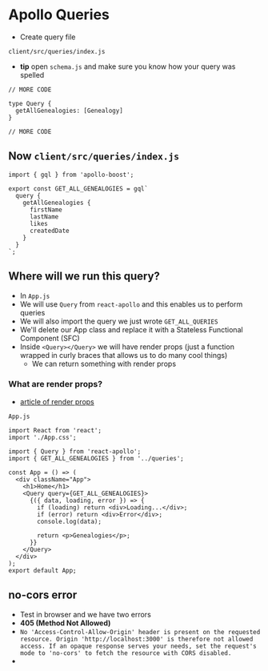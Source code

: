 # Apollo Queries
* Create query file

`client/src/queries/index.js`


* **tip** open `schema.js` and make sure you know how your query was spelled

```
// MORE CODE

type Query {
  getAllGenealogies: [Genealogy]
}

// MORE CODE
```

## Now `client/src/queries/index.js`

```
import { gql } from 'apollo-boost';

export const GET_ALL_GENEALOGIES = gql`
  query {
    getAllGenealogies {
      firstName
      lastName
      likes
      createdDate
    }
  }
`;
```

## Where will we run this query?
* In `App.js`
* We will use `Query` from `react-apollo` and this enables us to perform queries
* We will also import the query we just wrote `GET_ALL_QUERIES`
* We'll delete our App class and replace it with a Stateless Functional Component (SFC)
* Inside `<Query></Query>` we will have render props (just a function wrapped in curly braces that allows us to do many cool things)
    - We can return something with render props

### What are render props?
* [article of render props](https://levelup.gitconnected.com/understanding-react-render-props-by-example-71f2162fd0f2)

`App.js`

```
import React from 'react';
import './App.css';

import { Query } from 'react-apollo';
import { GET_ALL_GENEALOGIES } from '../queries';

const App = () => (
  <div className="App">
    <h1>Home</h1>
    <Query query={GET_ALL_GENEALOGIES}>
      {({ data, loading, error }) => {
        if (loading) return <div>Loading...</div>;
        if (error) return <div>Error</div>;
        console.log(data);

        return <p>Genealogies</p>;
      }}
    </Query>
  </div>
);
export default App;
```

## no-cors error
* Test in browser and we have two errors
* **405 (Method Not Allowed)**
* `No 'Access-Control-Allow-Origin' header is present on the requested resource. Origin 'http://localhost:3000' is therefore not allowed access. If an opaque response serves your needs, set the request's mode to 'no-cors' to fetch the resource with CORS disabled.`
* 


